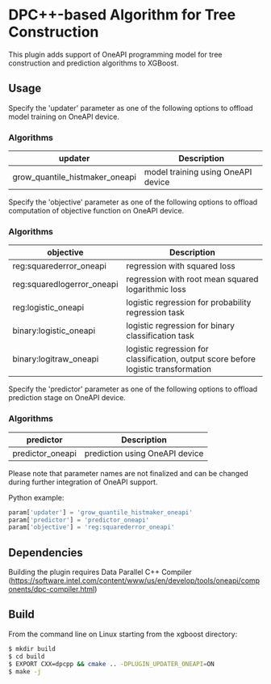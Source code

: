 # DPC++-based Algorithm for Tree Construction
This plugin adds support of OneAPI programming model for tree construction and prediction algorithms to XGBoost.

## Usage
Specify the 'updater' parameter as one of the following options to offload model training on OneAPI device. 

### Algorithms
| updater | Description |
| --- | --- |
grow_quantile_histmaker_oneapi | model training using OneAPI device  |
Specify the 'objective' parameter as one of the following options to offload computation of objective function on OneAPI device. 

### Algorithms
| objective | Description |
| --- | --- |
reg:squarederror_oneapi | regression with squared loss  |
reg:squaredlogerror_oneapi | regression with root mean squared logarithmic loss |
reg:logistic_oneapi | logistic regression for probability regression task |
binary:logistic_oneapi | logistic regression for binary classification task |
binary:logitraw_oneapi | logistic regression for classification, output score before logistic transformation |

Specify the 'predictor' parameter as one of the following options to offload prediction stage on OneAPI device. 

### Algorithms
| predictor | Description |
| --- | --- |
predictor_oneapi | prediction using OneAPI device  |

Please note that parameter names are not finalized and can be changed during further integration of OneAPI support.

Python example:
```python
param['updater'] = 'grow_quantile_histmaker_oneapi'
param['predictor'] = 'predictor_oneapi'
param['objective'] = 'reg:squarederror_oneapi'
```

## Dependencies
Building the plugin requires Data Parallel C++ Compiler (https://software.intel.com/content/www/us/en/develop/tools/oneapi/components/dpc-compiler.html)

## Build
From the command line on Linux starting from the xgboost directory:

```bash
$ mkdir build
$ cd build
$ EXPORT CXX=dpcpp && cmake .. -DPLUGIN_UPDATER_ONEAPI=ON
$ make -j
```
